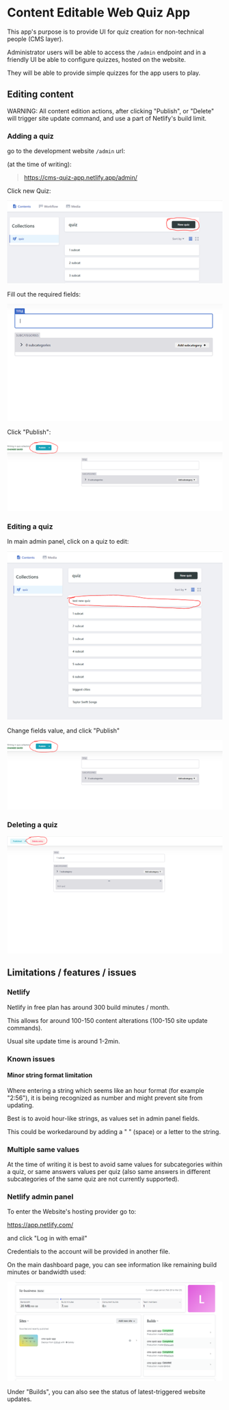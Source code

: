 # Content Editable Web Quiz App

This app's purpose is to provide UI for quiz creation for non-technical people (CMS layer).

Administrator users will be able to access the `/admin` endpoint and in a friendly UI be able to
configure quizzes, hosted on the website.

They will be able to provide simple quizzes for the app users to play.

## Editing content

WARNING: All content edition actions, after clicking "Publish", or "Delete" will trigger site update command, and use a part of Netlify's build limit.

### Adding a quiz

go to the development website `/admin` url:

(at the time of writing):

> https://cms-quiz-app.netlify.app/admin/

Click new Quiz:

![alt text](docs/image.png)

Fill out the required fields:

![alt text](docs/image-1.png)

Click "Publish":

![alt text](docs/image-2.png)

### Editing a quiz

In main admin panel, click on a quiz to edit:

![alt text](docs/image-3.png)

Change fields value, and click "Publish"

![alt text](docs/image-2.png)

### Deleting a quiz

![alt text](docs/image-6.png)

## Limitations / features / issues

### Netlify

Netlify in free plan has around 300 build minutes / month.

This allows for around 100-150 content alterations (100-150 site update commands).

Usual site update time is around 1-2min.

### Known issues

#### Minor string format limitation

Where entering a string which seems like an hour format (for example "2:56"), it is being recognized as number
and might prevent site from updating.

Best is to avoid hour-like strings, as values set in admin panel fields.

This could be workedaround by adding a " " (space) or a letter to the string.

### Multiple same values

At the time of writing it is best to avoid same values for subcategories within a quiz, or same answers values per quiz (also same answers in different subcategories of the same quiz are not currently supported).

### Netlify admin panel

To enter the Website's hosting provider go to:

https://app.netlify.com/

and click "Log in with email"

Credentials to the account will be provided in another file.

On the main dashboard page, you can see information like remaining build minutes or bandwidth used:

![alt text](./docs/image-5.png)

Under "Builds", you can also see the status of latest-triggered website updates.
